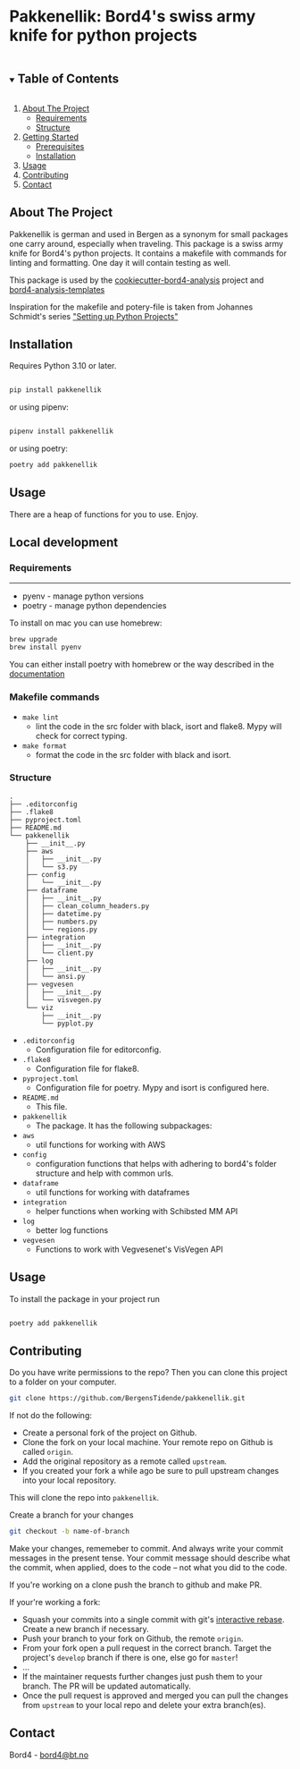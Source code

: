 # Pakkenellik: Bord4's swiss army knife for python projects

<!-- TABLE OF CONTENTS -->
<details open="open">
  <summary><h2 style="display: inline-block">Table of Contents</h2></summary>
  <ol>
    <li>
      <a href="#about-the-project">About The Project</a>
      <ul>
        <li><a href="#requirements">Requirements</a></li>
        <li><a href="#structure">Structure</a></li>
      </ul>
    </li>
    <li>
      <a href="#getting-started">Getting Started</a>
      <ul>
        <li><a href="#prerequisites">Prerequisites</a></li>
        <li><a href="#installation">Installation</a></li>
      </ul>
    </li>
    <li><a href="#usage">Usage</a></li>
    <li><a href="#contributing">Contributing</a></li>
    <li><a href="#contact">Contact</a></li>
  </ol>
</details>

<!-- ABOUT THE PROJECT -->

## About The Project

Pakkenellik is german and used in Bergen as a synonym for small packages one carry around, especially when traveling. This package is a swiss army knife for Bord4's python projects. It contains a makefile with commands for linting and formatting. One day it will contain testing as well.

This package is used by the [cookiecutter-bord4-analysis](https://github.com/BergensTidende/cookiecutter-bord4-analysis) project and [bord4-analysis-templates](https://github.com/BergensTidende/bord4-analysis-templates)

Inspiration for the makefile and potery-file is taken from Johannes Schmidt's series ["Setting up Python Projects"](https://johschmidt42.medium.com/setting-up-python-projects-part-i-408603868c08)


## Installation

Requires Python 3.10 or later.

```bash

pip install pakkenellik

```

or using pipenv:

```bash

pipenv install pakkenellik

```

or using poetry:

```bash
poetry add pakkenellik
```

## Usage

There are a heap of functions for you to use. Enjoy.

## Local development

### Requirements
---

- pyenv - manage python versions
- poetry - manage python dependencies

To install on mac you can use homebrew:

```bash
brew upgrade
brew install pyenv
```

You can either install poetry with homebrew or the way described in the [documentation](https://python-poetry.org/docs/#installation)


### Makefile commands

- `make lint`
  - lint the code in the src folder with black, isort and flake8. Mypy will check for correct typing.
- `make format`
  - format the code in the src folder with black and isort.

### Structure

```
.
├── .editorconfig
├── .flake8
├── pyproject.toml
├── README.md
└── pakkenellik
    ├── __init__.py
    ├── aws
    │   ├── __init__.py
    │   └── s3.py
    ├── config
    │   └── __init__.py
    ├── dataframe
    │   ├── __init__.py
    │   ├── clean_column_headers.py
    │   ├── datetime.py
    │   ├── numbers.py
    │   └── regions.py
    ├── integration
    │   ├── __init__.py
    │   └── client.py
    ├── log
    │   ├── __init__.py
    │   └── ansi.py
    ├── vegvesen
    │   ├── __init__.py
    │   └── visvegen.py
    └── viz
        ├── __init__.py
        └── pyplot.py
```

- `.editorconfig`
  - Configuration file for editorconfig.
- `.flake8`
  - Configuration file for flake8.
- `pyproject.toml`
  - Configuration file for poetry. Mypy and isort is configured here.
- `README.md`
  - This file.
- `pakkenellik`
  - The package. It has the following subpackages:
- `aws`
  - util functions for working with AWS
- `config`
  - configuration functions that helps with adhering to bord4's folder structure and help with common urls. 
- `dataframe`
  - util functions for working with dataframes
- `integration`
  - helper functions when working with Schibsted MM API
- `log`
  - better log functions
- `vegvesen`
  - Functions to work with Vegvesenet's VisVegen API

## Usage

To install the package in your project run

```bash

poetry add pakkenellik
```

## Contributing

Do you have write permissions to the repo? Then you can clone this project to a folder on your computer.

```bash
git clone https://github.com/BergensTidende/pakkenellik.git
```

If not do the following:

- Create a personal fork of the project on Github.
- Clone the fork on your local machine. Your remote repo on Github is called `origin`.
- Add the original repository as a remote called `upstream`.
- If you created your fork a while ago be sure to pull upstream changes into your local repository.

This will clone the repo into `pakkenellik`. 

Create a branch for your changes

```bash
git checkout -b name-of-branch
```

Make your changes, rememeber to commit. And always write your commit messages in the present tense. Your commit message should describe what the commit, when applied, does to the code – not what you did to the code.

If you're working on a clone push the branch to github and make PR.

If your're working a fork:

- Squash your commits into a single commit with git's [interactive rebase](https://help.github.com/articles/interactive-rebase). Create a new branch if necessary.
- Push your branch to your fork on Github, the remote `origin`.
- From your fork open a pull request in the correct branch. Target the project's `develop` branch if there is one, else go for `master`!
- …
- If the maintainer requests further changes just push them to your branch. The PR will be updated automatically.
- Once the pull request is approved and merged you can pull the changes from `upstream` to your local repo and delete
  your extra branch(es).

 <!-- CONTACT -->

## Contact

Bord4 - bord4@bt.no

